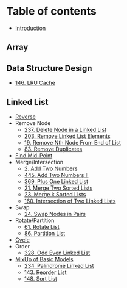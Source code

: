 # Table of contents

* [Introduction](README.md)

## Array

## Data Structure Design

* [146. LRU Cache](data-structure-design/146.-lru-cache.md)

## Linked List

* [Reverse](linked-list/reverse.md)
* Remove Node
  * [237. Delete Node in a Linked List](linked-list/remove-node/237.-delete-node-in-a-linked-list.md)
  * [203. Remove Linked List Elements](linked-list/remove-node/203.-remove-linked-list-elements.md)
  * [19. Remove Nth Node From End of List](linked-list/remove-node/19.-remove-nth-node-from-end-of-list.md)
  * [83. Remove Duplicates](linked-list/remove-node/83.-remove-duplicates.md)
* [Find Mid-Point](linked-list/find-mid-point.md)
* Merge/Intersection
  * [2. Add Two Numbers](linked-list/merge-intersection/2.-add-two-numbers.md)
  * [445. Add Two Numbers II](linked-list/merge-intersection/445.-add-two-numbers-ii.md)
  * [369. Plus One Linked List](linked-list/merge-intersection/369.-plus-one-linked-list.md)
  * [21. Merge Two Sorted Lists](linked-list/merge-intersection/21.-merge-two-sorted-lists.md)
  * [23. Merge k Sorted Lists](linked-list/merge-intersection/23.-merge-k-sorted-lists.md)
  * [160. Intersection of Two Linked Lists](linked-list/merge-intersection/160.-intersection-of-two-linked-lists.md)
* Swap
  * [24. Swap Nodes in Pairs](linked-list/swap/24.-swap-nodes-in-pairs.md)
* Rotate/Partition
  * [61. Rotate List](linked-list/rotate-partition/61.-rotate-list.md)
  * [86. Partition List](linked-list/rotate-partition/86.-partition-list.md)
* [Cycle](linked-list/cycle.md)
* Order
  * [328. Odd Even Linked List](linked-list/order/328.-odd-even-linked-list.md)
* [MixUp of Basic Models](linked-list/mixup-of-basic-models/README.md)
  * [234. Palindrome Linked List](linked-list/mixup-of-basic-models/234.-palindrome-linked-list.md)
  * [143. Reorder List](linked-list/mixup-of-basic-models/143.-reorder-list.md)
  * [148. Sort List](linked-list/mixup-of-basic-models/148.-sort-list.md)


